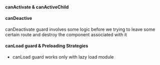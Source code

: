 #### canActivate & canActiveChild

#### canDeactive
canDeactivate guard involves some logic before we trying to leave some certain route and destroy the component associated with it

#### canLoad guard & Preloading Strategies
- canLoad guard works only with lazy load module